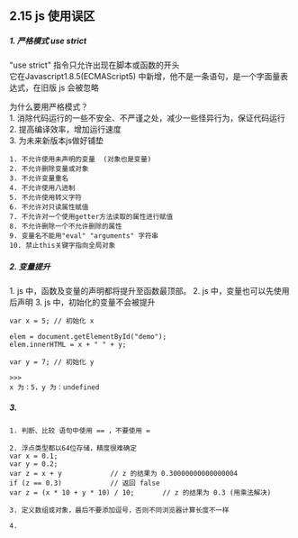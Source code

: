 ## 2.15 js 使用误区


##### 1. 严格模式 use strict

"use strict" 指令只允许出现在脚本或函数的开头      
它在Javascript1.8.5(ECMAScript5) 中新增，他不是一条语句，是一个字面量表达式，在旧版 js 会被忽略     
     

为什么要用严格模式？      
1\. 消除代码运行的一些不安全、不严谨之处，减少一些怪异行为，保证代码运行       
2\. 提高编译效率，增加运行速度     
3\. 为未来新版本js做好铺垫     

```
1. 不允许使用未声明的变量  (对象也是变量)
2. 不允许删除变量或对象
3. 不允许变量重名
4. 不允许使用八进制
5. 不允许使用转义字符
6. 不允许对只读属性赋值
7. 不允许对一个使用getter方法读取的属性进行赋值
8. 不允许删除一个不允许删除的属性
9. 变量名不能用"eval" "arguments" 字符串
10. 禁止this关键字指向全局对象

```

##### 2. 变量提升
1\. js 中，函数及变量的声明都将提升至函数最顶部。
2\. js 中，变量也可以先使用后声明
3\. js 中，初始化的变量不会被提升

```
var x = 5; // 初始化 x

elem = document.getElementById("demo"); 
elem.innerHTML = x + " " + y;          

var y = 7; // 初始化 y

>>>
x 为：5，y 为：undefined
```

##### 3. 
```
1. 判断、比较 语句中使用 == ，不要使用 =

2. 浮点类型都以64位存储，精度很难确定
var x = 0.1;
var y = 0.2;
var z = x + y            // z 的结果为 0.30000000000000004
if (z == 0.3)            // 返回 false
var z = (x * 10 + y * 10) / 10;       // z 的结果为 0.3 (用乘法解决)

3. 定义数组或对象，最后不要添加逗号，否则不同浏览器计算长度不一样

4. 


```